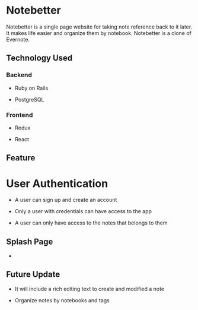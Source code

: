 # Notebetter

Notebetter is a single page website for taking note reference back to it later. It makes life easier and organize them by notebook. Notebetter is a clone of Evernote.

## Technology Used

### Backend

* Ruby on Rails

* PostgreSQL

### Frontend

* Redux

* React 


## Feature 

# User Authentication

* A user can sign up and create an account 

* Only a user with credentials can have access to the app

* A user can only have access to the notes that belongs to them


## Splash Page

* 

## Future Update

* It will include a rich editing text to create and modified a note
 
* Organize notes by notebooks and tags


